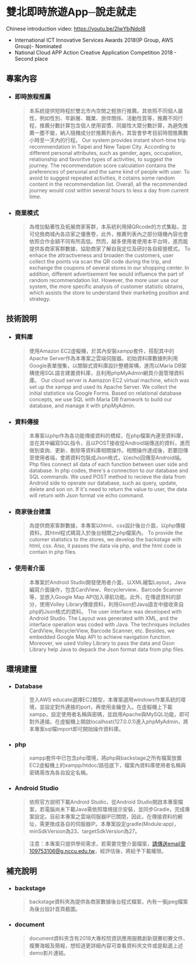 # 雙北即時旅遊App─說走就走

Chinese introduction video: https://youtu.be/2IwYbiNdoI8
* International ICT Innovative Services Awards 2018(IP Group, AWS Group)- Nominated
* National Cloud APP Action Creative Application Competition 2018 - Second place

專案內容
----
* ### 即時旅程推薦<br>
  >本系統提供短時程於雙北市內空閒之輕旅行推薦。其依照不同個人屬性，例如性別、年齡層、職業、旅伴關係、活動性質等，推薦不同行程，推薦分數計算包含個人使用習慣、同屬性大眾分數計算，為避免推薦一塵不變，納入隨機成分於推薦列表內，其皆會參考目前時間推薦數小時至一天內的行程。
  >Our system provides instant short-time trip recommendation in Taipei and New Taipei City. According to different personal attributes, such as gender, ages, occupation, relationship and favoritve types of activities, to suggest the journey. The recommendation score calculation contains the preferences of personal and the same kind of people with user. To avoid to suggest repeated activities, it cotains some random content in the recommendation list. Overall, all the recommended journey would cost within several hours to less a day from current time.

* ### 商業模式<br>
  >為增加黏著性及拓展商家客群，本系統利用掃QRcode的方式集點，並可兌換商城內各店家之優惠卷，此外，推薦列表內之部分隨機內容也會依照合作金額不同有所高低。然而，越多使用者使用本平台時，進而能提供各商家客群數據，協助商家了解自我定位及研討各自經營模式。
  >To enhace the attractiveness and broaden the customers, user collect the points via scan the QR code during the trip, and exchange the coupons of several stores in our shopping center. In addition, different advertisement fee would influence the part of random recommendation list. However, the more user use our system, the more specific analysis of customer statistic obtains, which assists the store to understand their marketing position and strategy.  

技術說明
----
* ### 資料庫 <br>
  >使用Amazon EC2虛擬機，於其內安裝xampp套件，搭配其中的Apache Server作為本專案之雲端伺服器。初始資料庫數據則利用Google表單搜集，以關聯式資料庫設計整體架構，進而以Maria DB架構使用SQL語言建置資料庫，且利用phpMyAdmin網頁介面管理資料庫。
  >Our cloud server is Aamazon EC2 virtual machine, which was set up the xampp and used its Apache Server. We collect the initial statistice via Google Forms. Based on relational database concepts, we use SQL with Maria DB framwork to build our database, and manage it with phpMyAdmin.

* ### 資料傳接 <br>
  >本專案以php作為各功能傳接資料的橋樑，在php檔案內連至資料庫，並在其中編寫SQL指令，且以POST接收從Android端傳送的資料，進而做到查詢、更新、刪除等資料庫相關操作。相關操作達成後，若要回傳至使用者端，會將資料包裝成Json格式，以echo回傳至Android端。
  >Php files connect all data of each function between user side and database. In php codes, there's a connection to our database and SQL commands. We used POST method to recieve the data from Android side to operate our database, such as query, update, delete and son on. If it's need to return the value to user, the data will return with Json format vie echo command.

* ### 商家後台建置 <br>
  >為提供商家客群數據，本專案以html、css設計後台介面，以php傳接資料，其html程式碼寫入於後台相關之php檔案內。
  >To provide the cutomer statistics to the stores, we develop the backstage with html, css. Also, it passes the data via php, and the html code is contain in php files.

* ### 使用者介面 <br>
  >本專案於Android Studio開發使用者介面，以XML繪製Layout，Java編寫介面操作，包含CardView、Recyclerview、Barcode Scanner等，並嵌入Google Map API加入導航功能。此外，在傳遞資料的部分，使用Volley Library傳接資料，利用Gson於Java語言中接收來自php的Json格式的資料。
  >The user interface was developed with Android Studio. The Layout was generated with XML, and the interface operation was coded with Java. The techniques includes CardView, RecyclerView, Barcode Scanner, etc. Besides, we embedded Google Map API to achieve navigation function. Moreover, we used Volley Library to pass the data and Gson Library help Java to depack the Json format data from php files.


環境建置
----
* ### Database
  >登入AWS educate選擇EC2類型，本專案選用windows作業系統的環境，並設定對外連接的port，再使用金鑰登入。在虛擬機上下載xampp，設定使用者名稱與密碼，並啟用Apache與MySQL功能，即可對外連接。在虛擬機上開啟localhost(127.0.0.1)進入phpMyAdmin，將本專案sql檔import即可開始操作資料庫。

* ### php
  >xampp套件中已包含php環境，將php與backstage之所有檔案放置EC2虛擬機上的xampp/htdoc/路徑底下，檔案內資料庫使用者名稱與密碼需改為各自設定名稱。

* ### Android Studio
  >依照官方說明下載Android Studio，從Android Studio開啟本專案檔案，若電腦尚未下載Java需依照環境提示安裝，並同步Gradle，完成專案設定。目前本專案之雲端伺服器IP已關閉，因此，在傳接資料的網址，需更換成各自的伺服器IP。本專案設定gradle(Module:app)，minSdkVersion為23、targetSdkVersion為27。<br>
  
  >注意：本專案只提供學術需求，若需要完整介面檔案，請傳送email至109753106@g.nccu.edu.tw，經評估後，將給予下載權限。

補充說明
----
* ### backstage
  >backstage資料夾為提供各商家數據後台程式檔案，內有一張jpeg檔案為後台設計首頁截圖。

* ### document
  >document資料夾含有2018大專校院資訊應用服務創新競賽初賽文件、複賽海報及簡報，想知道更詳細內容可查看資料夾文件或是點選上述demo影片連結。


